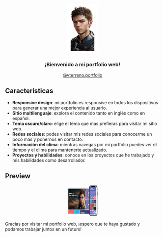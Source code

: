 <p align="center">
  <a href="[your_website_url](https://portf-vterreno.web.app/)">
    <img src="/src/assets/pic.webp" alt="Logo" width="100" height="160">
  </a>

  <h3 align="center">¡Bienvenido a mi portfolio web!</h3>

  <p align="center">
    <a href="https://portf-vterreno.web.app/">@vterreno.portfolio</a>
  </p>
</p>

## Características

- **Responsive design**: mi portfolio es responsive en todos los dispositivos para generar una mejor experiencia al usuario.
- **Sitio multilenguaje**: explora el contenido tanto en inglés como en español.
- **Tema oscuro/claro**: elige el tema que mas prefieras para visitar mi sitio web.
- **Redes sociales**: podes visitar mis redes sociales para conocerme un poco más y ponernos en contacto.
- **Información del clima**: mientras navegas por mi portfolio puedes ver el tiempo y el clima para mantenerte actualizado.
- **Proyectos y habilidades**: conoce en los proyectos que he trabajado y mis habilidades como desarrollador.

## Preview
<p align="center">
  <img src="/src/assets/port-preview.webp" alt="preview" height="100" width="100">
</p>


</hr>
Gracias por visitar mi portfolio web, ¡espero que te haya gustado y podamos trabajar juntos en un futuro!
